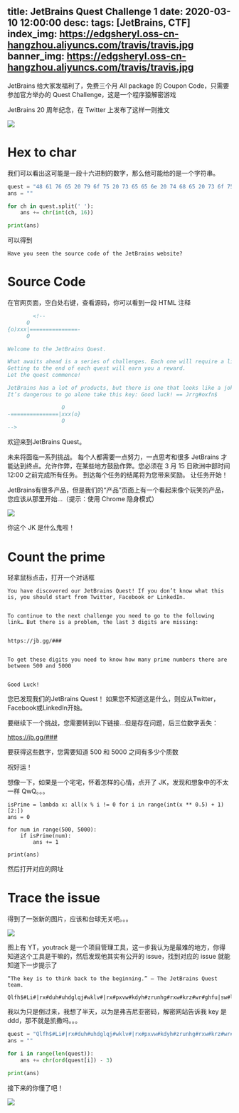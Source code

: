 title: JetBrains Quest Challenge 1
date: 2020-03-10 12:00:00
desc: 
tags: [JetBrains, CTF] 
index_img: https://edgsheryl.oss-cn-hangzhou.aliyuncs.com/travis/travis.jpg
banner_img: https://edgsheryl.oss-cn-hangzhou.aliyuncs.com/travis/travis.jpg
---

JetBrains 给大家发福利了，免费三个月 All package 的 Coupon Code，只需要参加官方举办的 Quest Challenge，这是一个程序猿解密游戏

<!-- more -->

JetBrains 20 周年纪念，在 Twitter 上发布了这样一则推文

![](https://edgsheryl.oss-cn-hangzhou.aliyuncs.com/jetbrains-quest/twitter.png)

# Hex to char

我们可以看出这可能是一段十六进制的数字，那么他可能给的是一个字符串。

```python
quest = "48 61 76 65 20 79 6f 75 20 73 65 65 6e 20 74 68 65 20 73 6f 75 72 63 65 20 63 6f 64 65 20 6f 66 20 74 68 65 20 4a 65 74 42 72 61 69 6e 73 20 77 65 62 73 69 74 65 3f"
ans = ""

for ch in quest.split(' '):
    ans += chr(int(ch, 16))

print(ans)
```

可以得到

```Text
Have you seen the source code of the JetBrains website?
```



# Source Code

在官网页面，空白处右键，查看源码，你可以看到一段 HTML 注释

```html
        <!--
      O
{o)xxx|===============-
      O

Welcome to the JetBrains Quest.

What awaits ahead is a series of challenges. Each one will require a little initiative, a little thinking, and a whole lot of JetBrains to get to the end. Cheating is allowed and in some places encouraged. You have until the 15th of March at 12:00 CET to finish all the quests.
Getting to the end of each quest will earn you a reward.
Let the quest commence!

JetBrains has a lot of products, but there is one that looks like a joke on our Products page, you should start there... (hint: use Chrome Incognito mode)
It’s dangerous to go alone take this key: Good luck! == Jrrg#oxfn$

                 O
-===============|xxx(o}
                 O
-->
```

欢迎来到JetBrains Quest。

未来将面临一系列挑战。 每个人都需要一点努力，一点思考和很多 JetBrains 才能达到终点。允许作弊，在某些地方鼓励作弊。您必须在 3 月 15 日欧洲中部时间 12:00 之前完成所有任务。
到达每个任务的结尾将为您带来奖励。
让任务开始！

JetBrains有很多产品，但是我们的“产品”页面上有一个看起来像个玩笑的产品，您应该从那里开始...（提示：使用 Chrome 隐身模式）

![](https://edgsheryl.oss-cn-hangzhou.aliyuncs.com/jetbrains-quest/what-is-JK.png)

你这个 JK 是什么鬼啦！

# Count the prime

轻拿鼠标点击，打开一个对话框

```Text
You have discovered our JetBrains Quest! If you don’t know what this is, you should start from Twitter, Facebook or LinkedIn.


To continue to the next challenge you need to go to the following link… But there is a problem, the last 3 digits are missing:


https://jb.gg/###


To get these digits you need to know how many prime numbers there are between 500 and 5000


Good Luck!
```

您已发现我们的JetBrains Quest！ 如果您不知道这是什么，则应从Twitter，Facebook或LinkedIn开始。

要继续下一个挑战，您需要转到以下链接…但是存在问题，后三位数字丢失：

https://jb.gg/###

要获得这些数字，您需要知道 500 和 5000 之间有多少个质数

祝好运！

想像一下，如果是一个宅宅，怀着怎样的心情，点开了 JK，发现和想象中的不太一样 QwQ。。。

```
isPrime = lambda x: all(x % i != 0 for i in range(int(x ** 0.5) + 1)[2:])
ans = 0

for num in range(500, 5000):
    if isPrime(num):
        ans += 1

print(ans)
```

然后打开对应的网址

# Trace the issue

得到了一张新的图片，应该和台球无关吧。。。

![](https://edgsheryl.oss-cn-hangzhou.aliyuncs.com/jetbrains-quest/mps.png)

图上有 YT，youtrack 是一个项目管理工具，这一步我认为是最难的地方，你得知道这个工具是干嘛的，然后发现他其实有公开的 issue，找到对应的 issue 就能知道下一步提示了

```text
“The key is to think back to the beginning.” – The JetBrains Quest team.

Qlfh$#Li#|rx#duh#uhdglqj#wklv#|rx#pxvw#kdyh#zrunhg#rxw#krz#wr#ghfu|sw#lw1#Wklv#lv#rxu#lvvxh#wudfnhu#ghvljqhg#iru#djloh#whdpv1#Lw#lv#iuhh#iru#xs#wr#6#xvhuv#lq#Forxg#dqg#iru#43#xvhuv#lq#Vwdqgdorqh/#vr#li#|rx#zdqw#wr#jlyh#lw#d#jr#lq#|rxu#whdp#wkhq#zh#wrwdoo|#uhfrpphqg#lw1#|rx#kdyh#ilqlvkhg#wkh#iluvw#Txhvw/#qrz#lw“v#wlph#wr#uhghhp#|rxu#iluvw#sul}h1#Wkh#frgh#iru#wkh#iluvw#txhvw#lv#‟EhfdxvhFrgh†1#Jr#wr#wkh#Txhvw#Sdjh#dqg#xvh#wkh#frgh#wr#fodlp#|rxu#sul}h1#kwwsv=22zzz1mhweudlqv1frp2surpr2txhvw2
```

我以为只是倒过来，我想了半天，以为是弗吉尼亚密码，解密网站告诉我 key 是 ddd，那不就是凯撒吗。。。

``` Python
quest = "Qlfh$#Li#|rx#duh#uhdglqj#wklv#|rx#pxvw#kdyh#zrunhg#rxw#krz#wr#ghfu|sw#lw1#Wklv#lv#rxu#lvvxh#wudfnhu#ghvljqhg#iru#djloh#whdpv1#Lw#lv#iuhh#iru#xs#wr#6#xvhuv#lq#Forxg#dqg#iru#43#xvhuv#lq#Vwdqgdorqh/#vr#li#|rx#zdqw#wr#jlyh#lw#d#jr#lq#|rxu#whdp#wkhq#zh#wrwdoo|#uhfrpphqg#lw1#|rx#kdyh#ilqlvkhg#wkh#iluvw#Txhvw/#qrz#lw“v#wlph#wr#uhghhp#|rxu#iluvw#sul}h1#Wkh#frgh#iru#wkh#iluvw#txhvw#lv#‟EhfdxvhFrgh†1#Jr#wr#wkh#Txhvw#Sdjh#dqg#xvh#wkh#frgh#wr#fodlp#|rxu#sul}h1#kwwsv=22zzz1mhweudlqv1frp2surpr2txhvw2"
ans = ""

for i in range(len(quest)):
    ans += chr(ord(quest[i]) - 3)

print(ans)
```

接下来的你懂了吧！

![](https://edgsheryl.oss-cn-hangzhou.aliyuncs.com/jetbrains-quest/cong-letter1.png)
